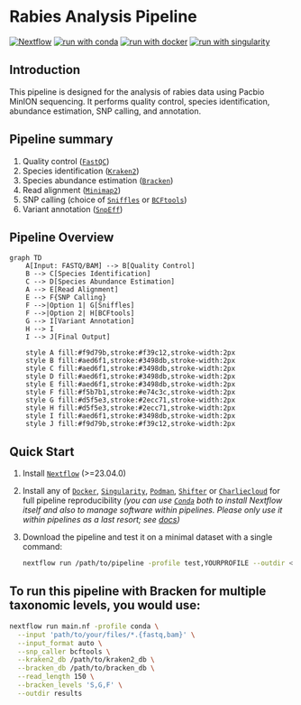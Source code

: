 # Rabies Analysis Pipeline

[![Nextflow](https://img.shields.io/badge/nextflow%20DSL2-%E2%89%A523.04.0-23aa62.svg)](https://www.nextflow.io/)
[![run with conda](http://img.shields.io/badge/run%20with-conda-3EB049?labelColor=000000&logo=anaconda)](https://docs.conda.io/en/latest/)
[![run with docker](https://img.shields.io/badge/run%20with-docker-0db7ed?labelColor=000000&logo=docker)](https://www.docker.com/)
[![run with singularity](https://img.shields.io/badge/run%20with-singularity-1d355c.svg?labelColor=000000)](https://sylabs.io/docs/)

## Introduction

This pipeline is designed for the analysis of rabies data using Pacbio MinION sequencing. It performs quality control, species identification, abundance estimation, SNP calling, and annotation.

## Pipeline summary

1. Quality control ([`FastQC`](https://www.bioinformatics.babraham.ac.uk/projects/fastqc/))
2. Species identification ([`Kraken2`](https://ccb.jhu.edu/software/kraken2/))
3. Species abundance estimation ([`Bracken`](https://ccb.jhu.edu/software/bracken/))
4. Read alignment ([`Minimap2`](https://github.com/lh3/minimap2))
5. SNP calling (choice of [`Sniffles`](https://github.com/fritzsedlazeck/Sniffles) or [`BCFtools`](https://samtools.github.io/bcftools/bcftools.html))
6. Variant annotation ([`SnpEff`](https://pcingola.github.io/SnpEff/))

## Pipeline Overview

```mermaid
graph TD
    A[Input: FASTQ/BAM] --> B[Quality Control]
    B --> C[Species Identification]
    C --> D[Species Abundance Estimation]
    A --> E[Read Alignment]
    E --> F{SNP Calling}
    F -->|Option 1| G[Sniffles]
    F -->|Option 2| H[BCFtools]
    G --> I[Variant Annotation]
    H --> I
    I --> J[Final Output]
    
    style A fill:#f9d79b,stroke:#f39c12,stroke-width:2px    
    style B fill:#aed6f1,stroke:#3498db,stroke-width:2px     
    style C fill:#aed6f1,stroke:#3498db,stroke-width:2px     
    style D fill:#aed6f1,stroke:#3498db,stroke-width:2px    
    style E fill:#aed6f1,stroke:#3498db,stroke-width:2px     
    style F fill:#f5b7b1,stroke:#e74c3c,stroke-width:2px     
    style G fill:#d5f5e3,stroke:#2ecc71,stroke-width:2px    
    style H fill:#d5f5e3,stroke:#2ecc71,stroke-width:2px    
    style I fill:#aed6f1,stroke:#3498db,stroke-width:2px    
    style J fill:#f9d79b,stroke:#f39c12,stroke-width:2px     
```

## Quick Start

1. Install [`Nextflow`](https://www.nextflow.io/docs/latest/getstarted.html#installation) (>=23.04.0)

2. Install any of [`Docker`](https://docs.docker.com/engine/installation/), [`Singularity`](https://www.sylabs.io/guides/3.0/user-guide/), [`Podman`](https://podman.io/), [`Shifter`](https://nersc.gitlab.io/development/shifter/how-to-use/) or [`Charliecloud`](https://hpc.github.io/charliecloud/) for full pipeline reproducibility _(you can use [`Conda`](https://conda.io/miniconda.html) both to install Nextflow itself and also to manage software within pipelines. Please only use it within pipelines as a last resort; see [docs](https://nf-co.re/usage/configuration#basic-configuration-profiles))_

3. Download the pipeline and test it on a minimal dataset with a single command:

   ```bash
   nextflow run /path/to/pipeline -profile test,YOURPROFILE --outdir <OUTDIR>
   ```

## To run this pipeline with Bracken for multiple taxonomic levels, you would use:
  ```bash
  nextflow run main.nf -profile conda \
    --input 'path/to/your/files/*.{fastq,bam}' \
    --input_format auto \
    --snp_caller bcftools \
    --kraken2_db /path/to/kraken2_db \
    --bracken_db /path/to/bracken_db \
    --read_length 150 \
    --bracken_levels 'S,G,F' \
    --outdir results
  ```

